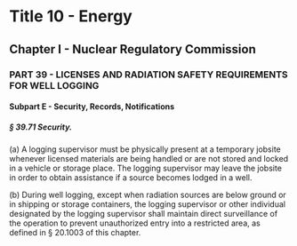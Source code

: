 
# Title 10 - Energy
## Chapter I - Nuclear Regulatory Commission
### PART 39 - LICENSES AND RADIATION SAFETY REQUIREMENTS FOR WELL LOGGING
#### Subpart E - Security, Records, Notifications
##### § 39.71 Security.

(a) A logging supervisor must be physically present at a temporary jobsite whenever licensed materials are being handled or are not stored and locked in a vehicle or storage place. The logging supervisor may leave the jobsite in order to obtain assistance if a source becomes lodged in a well.

(b) During well logging, except when radiation sources are below ground or in shipping or storage containers, the logging supervisor or other individual designated by the logging supervisor shall maintain direct surveillance of the operation to prevent unauthorized entry into a restricted area, as defined in § 20.1003 of this chapter.
